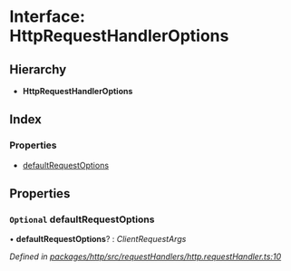 # Interface: HttpRequestHandlerOptions

## Hierarchy

* **HttpRequestHandlerOptions**

## Index

### Properties

* [defaultRequestOptions](httprequesthandleroptions.md#optional-defaultrequestoptions)

## Properties

### `Optional` defaultRequestOptions

• **defaultRequestOptions**? : *ClientRequestArgs*

*Defined in [packages/http/src/requestHandlers/http.requestHandler.ts:10](https://github.com/headline-1/coolio/blob/c80476b/packages/http/src/requestHandlers/http.requestHandler.ts#L10)*
